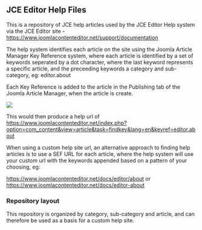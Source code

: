 ## JCE Editor Help Files

This is a repository of JCE help articles used by the JCE Editor Help system via the JCE Editor site - https://www.joomlacontenteditor.net/support/documentation

The help system identifies each article on the site using the Joomla Article Manager Key Reference system, where each article is identified by a set of keywords seperated by a dot character, where the last keyword represents a specific article, and the preceeding keywords a category and sub-category, eg: editor.about

Each Key Reference is added to the article in the Publishing tab of the Joomla Article Manager, when the article is create.

![](https://cdn.joomlacontenteditor.net/images/github/docs/editor-about.png)

This would then produce a help url of https://www.joomlacontenteditor.net/index.php?option=com_content&view=article&task=findkey&lang=en&keyref=editor.about

When using a custom help site url, an alternative approach to finding help articles is to use a SEF URL for each article, where the help system will use your custom url with the keywords appended based on a pattern of your choosing, eg:

https://www.joomlacontenteditor.net/docs/editor/about or https://www.joomlacontenteditor.net/docs/editor-about

### Repository layout

This repository is organized by category, sub-category and article, and can therefore be used as a basis for a custom help site.
